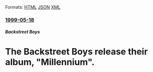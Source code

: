 
Formats: [HTML](/news/1999/05/18/the-backstreet-boys-release-their-album-millennium.html)  [JSON](/news/1999/05/18/the-backstreet-boys-release-their-album-millennium.json)  [XML](/news/1999/05/18/the-backstreet-boys-release-their-album-millennium.xml)  

### [1999-05-18](/news/1999/05/18/index.md)

##### Backstreet Boys
#  The Backstreet Boys release their album, "Millennium".



